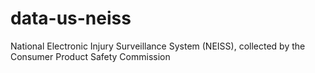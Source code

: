 # data-us-neiss
National Electronic Injury Surveillance System (NEISS), collected by the Consumer Product Safety Commission
